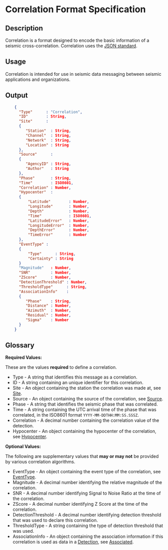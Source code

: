 # Correlation Format Specification

## Description

Correlation is a format designed to encode the basic information of a seismic
cross-correlation.  Correlation uses the [JSON standard](http://www.json.org).

## Usage

Correlation is intended for use in seismic data messaging between seismic
applications and organizations.

## Output

```json
    {
      "Type"      : "Correlation",
      "ID"        : String,
      "Site"      :
      {
         "Station"  : String,
         "Channel"  : String,
         "Network"  : String,
         "Location" : String
      },
      "Source"      :
      {
         "AgencyID" : String,
         "Author"   : String
      },
      "Phase"       : String,
      "Time"        : ISO8601,
      "Correlation" : Number,
      "Hypocenter"  :
      {
          "Latitude"        : Number,
          "Longitude"       : Number,
          "Depth"           : Number,
          "Time"            : ISO8601,
          "LatitudeError"   : Number,
          "LongitudeError"  : Number,
          "DepthError"      : Number,
          "TimeError"       : Number
      },
      "EventType" :
      {
          "Type"      : String,
          "Certainty" : String
      }
      "Magnitude"   : Number,
      "SNR"         : Number,
      "ZScore"      : Number,
      "DetectionThreshold" : Number,
      "ThresholdType"      : String,
      "AssociationInfo"    :
      {
         "Phase"    : String,
         "Distance" : Number,
         "Azimuth"  : Number,
         "Residual" : Number,
         "Sigma"    : Number
      }
    }
```

## Glossary

**Required Values:**

These are the values **required** to define a correlation.

* Type - A string that identifies this message as a correlation.
* ID - A string containing an unique identifier for this correlation.
* Site - An object containing the station the correlation was made at, see [Site](Site.md).
* Source - An object containing the source of the correlation, see [Source](Source.md).
* Phase - A string that identifies the seismic phase that was correlated.
* Time - A string containing the UTC arrival time of the phase that was correlated, in the ISO8601 format `YYYY-MM-DDTHH:MM:SS.SSSZ`.
* Correlation - A decimal number containing the correlation value of the detection.
* Hypocenter - An object containing the hypocenter of the correlation, see [Hypocenter](Hypocenter.md).

**Optional Values:**

The following are supplementary values that **may or may not** be provided by
various correlation algorithms.

* EventType - An object containing the event type of the correlation, see [EventType](EventType.md).
* Magnitude - A decimal number identifying the relative magnitude of the correlation.
* SNR - A decimal number identifying Signal to Noise Ratio at the time of the correlation.
* ZScore - A decimal number identifying Z Score at the time of the correlation.
* DetectionThreshold - A decimal number identifying detection threshold that was used to declare this correlation.
* ThresholdType - A string containing the type of detection threshold that was used.
* AssociationInfo - An object containing the association information if this correlation is used as data in a [Detection](Detection.md), see [Associated](Associated.md).
